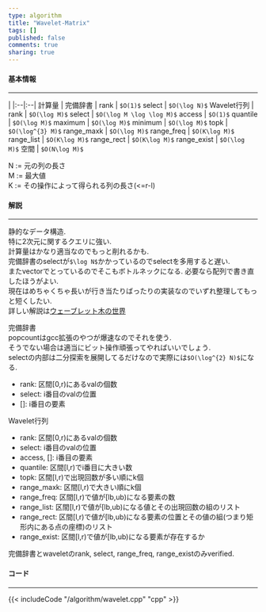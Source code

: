```yaml
---
type: algorithm
title: "Wavelet-Matrix"
tags: []
published: false
comments: true
sharing: true
---
```


#### 基本情報
  
***

 | 
|:--|:--|
計算量 |
完備辞書 | 
rank | `$O(1)$`
select | `$O(\log N)$`
Wavelet行列 |
rank | `$O(\log M)$`
select | `$O(\log M \log \log M)$`
access | `$O(1)$`
quantile | `$O(\log M)$`
maximum | `$O(\log M)$`
minimum | `$O(\log M)$`
topk | `$O(\log^{3} M)$`
range_maxk | `$O(\log M)$`
range_freq | `$O(K\log M)$`
range_list | `$O(K\log M)$`
range_rect | `$O(K\log M)$`
range_exist | `$O(\log M)$`
空間 | `$O(N\log M)$`
  
N := 元の列の長さ  
M := 最大値  
K := その操作によって得られる列の長さ(<=r-l)  



#### 解説

***

静的なデータ構造.  
特に2次元に関するクエリに強い.  
計算量はかなり適当なのでもっと削れるかも.  
完備辞書のselectが`$\log N$`かかっているのでselectを多用すると遅い.  
またvectorでとっているのでそこもボトルネックになる. 必要なら配列で書き直したほうがよい.  
現在はめちゃくちゃ長いが行き当たりばったりの実装なのでいずれ整理してもっと短くしたい.  
詳しい解説は[ウェーブレット木の世界](http://www.slideshare.net/pfi/ss-15916040)  
  
完備辞書  
popcountはgcc拡張のやつが爆速なのでそれを使う.  
そうでない場合は適当にビット操作頑張ってやればいいでしょう.  
selectの内部は二分探索を展開してるだけなので実際には`$O(\log^{2} N)$`になる.  

* rank: 区間\[0,r)にあるvalの個数
* select: i番目のvalの位置
* \[\]: i番目の要素

Wavelet行列

* rank: 区間\[0,r)にあるvalの個数
* select: i番目のvalの位置
* access, \[\]: i番目の要素
* quantile: 区間\[l,r)でi番目に大きい数
* topk: 区間\[l,r)で出現回数が多い順にk個
* range_maxk: 区間\[l,r)で大きい順にk個
* range_freq: 区間\[l,r)で値が\[lb,ub)になる要素の数
* range_list: 区間\[l,r)で値が\[lb,ub)になる値とその出現回数の組のリスト
* range_rect: 区間\[l,r)で値が\[lb,ub)になる要素の位置とその値の組(つまり矩形内にある点の座標)のリスト
* range_exist: 区間\[l,r)で値が\[lb,ub)になる要素が存在するか

完備辞書とwaveletのrank, select, range_freq, range_existのみverified.
  
#### コード

***

{{< includeCode "/algorithm/wavelet.cpp" "cpp" >}}


